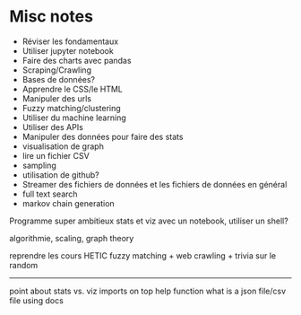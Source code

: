 # Misc notes

* Réviser les fondamentaux
* Utiliser jupyter notebook
* Faire des charts avec pandas
* Scraping/Crawling
* Bases de données?
* Apprendre le CSS/le HTML
* Manipuler des urls
* Fuzzy matching/clustering
* Utiliser du machine learning
* Utiliser des APIs
* Manipuler des données pour faire des stats
* visualisation de graph
* lire un fichier CSV
* sampling
* utilisation de github?
* Streamer des fichiers de données et les fichiers de données en général
* full text search
* markov chain generation

Programme super ambitieux
stats et viz avec un notebook, utiliser un shell?

algorithmie, scaling, graph theory

reprendre les cours HETIC fuzzy matching + web crawling + trivia sur le random

---

point about stats vs. viz
imports on top
help function
what is a json file/csv file
using docs
